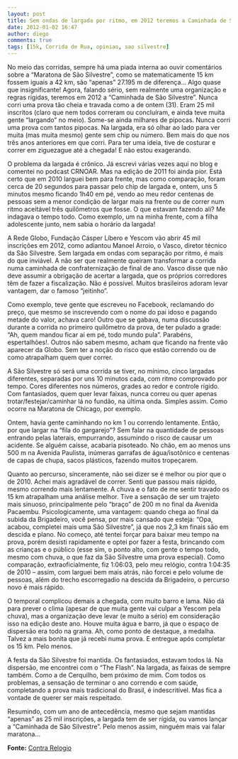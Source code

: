 ```yaml
---
layout: post
title: Sem ondas de largada por ritmo, em 2012 teremos a Caminhada de São Silvestre
date: 2012-01-02 16:47
author: diego
comments: true
tags: [15k, Corrida de Rua, opiniao, sao silvestre]
---
```

No meio das corridas, sempre há uma piada interna ao ouvir comentários sobre a “Maratona de São Silvestre”, como se matematicamente 15 km fossem iguais a 42 km, são “apenas” 27.195 m de diferença… Algo quase que insignificante! Agora, falando sério, sem realmente uma organização e regras rígidas, teremos em 2012 a “Caminhada de São Silvestre”. Nunca corri uma prova tão cheia e travada como a de ontem (31). Eram 25 mil inscritos (claro que nem todos correram ou concluíram, e ainda teve muita gente “largando” no meio). Some-se ainda milhares de pipocas. Nunca corri uma prova com tantos pipocas. Na largada, era só olhar ao lado para ver muita (mas muita mesmo) gente sem chip ou número. Bem mais do que nos três anos anteriores em que corri. Para ter uma ideia, tive de costurar e correr em ziguezague até a chegada! E não estou exagerando.

O problema da largada é crônico. Já escrevi várias vezes aqui no blog e comentei no podcast CRNOAR. Mas na edição de 2011 foi ainda pior. Está certo que em 2010 larguei bem para frente, mas como comparação, foram cerca de 20 segundos para passar pelo chip de largada e, ontem, uns 5 minutos mesmo ficando 1h40 em pé, vendo ao meu redor centenas de pessoas sem a menor condição de largar mais na frente ou de correr num ritmo aceitável três quilômetros que fosse. O que estavam fazendo ali? Me indagava o tempo todo. Como exemplo, um na minha frente, com a filha adolescente junto, nem sabia o horário da largada!

A Rede Globo, Fundação Cásper Líbero e Yescom vão abrir 45 mil inscrições em 2012, como adiantou Manoel Arroio, o Vasco, diretor técnico da São Silvestre. Sem largada em ondas com separação por ritmo, é mais do que inviável. A não ser que realmente queiram transformar a corrida numa caminhada de confraternização de final de ano. Vasco disse que não deve assumir a obrigação de acertar a largada, que os próprios corredores têm de fazer a fiscalização. Não é possível. Muitos brasileiros adoram levar vantagem, dar o famoso “jeitinho”.

Como exemplo, teve gente que escreveu no Facebook, reclamando do preço, que mesmo se inscrevendo com o nome do pai idoso e pagando metade do valor, achava caro! Outro que se gabava, numa discussão durante a corrida no primeiro quilômetro da prova, de ter pulado a grade: “Ah, quem mandou ficar aí em pé, todo mundo pula”. Parabéns, espertalhões!. Outros não sabem mesmo, acham que ficando na frente vão aparecer da Globo. Sem ter a noção do risco que estão correndo ou de como atrapalham quem quer correr.

A São Silvestre só será uma corrida se tiver, no mínimo, cinco largadas diferentes, separadas por uns 10 minutos cada, com ritmo comprovado por tempo. Cores diferentes nos números, grades ao redor e controle rígido. Com fantasiados, quem quer levar faixas, nunca correu ou quer apenas trotar/festejar/caminhar lá no fundão, na última onda. Simples assim. Como ocorre na Maratona de Chicago, por exemplo.

Ontem, havia gente caminhando no km 1 ou correndo lentamente. Então, por que largar na “fila do gargarejo”? Sem falar na quantidade de pessoas entrando pelas laterais, empurrando, assumindo o risco de causar um acidente. Se alguém caísse, acabaria pisoteado. No chão, em ao menos uns 500 m na Avenida Paulista, inúmeras garrafas de água/isotônico e centenas de capas de chupa, sacos plásticos, fazendo muitos tropeçarem.

Quanto ao percurso, sinceramente, não sei dizer se é melhor ou pior que o de 2010. Achei mais agradável de correr. Senti que passou mais rápido, mesmo correndo mais lentamente. A chuva e o fato de me sentir travado os 15 km atrapalham uma análise melhor. Tive a sensação de ser um trajeto mais sinuoso, principalmente pelo “braço” de 200 m no final da Avenida Pacaembu. Psicologicamente, uma vantagem: quando chega ao final da subida da Brigadeiro, você pensa, por mais cansado que esteja: “Opa, acabou, completei mais uma São Silvestre”, já que nos 2,3 km finais são em descida e plano. No começo, até tentei forçar para baixar meu tempo na prova, porém desisti rapidamente e optei por fazer a festa, brincando com as crianças e o público (esse sim, o ponto alto, com gente o tempo todo, mesmo com chuva, o que faz da São Silvestre uma prova especial). Como comparação, extraoficialmente, fiz 1:06:03, pelo meu relógio, contra 1:04:35 de 2010 – assim, com larguei bem mais atrás, não forcei e pelo volume de pessoas, além do trecho escorregadio na descida da Brigadeiro, o percurso novo é mais rápido.

O temporal complicou demais a chegada, com muito barro e lama. Não dá para prever o clima (apesar de que muita gente vai culpar a Yescom pela chuva), mas a organização deve levar (e muito a sério) em consideração isso na edição deste ano. Houve muita água e barro, já que o espaço de dispersão era todo na grama. Ah, como ponto de destaque, a medalha. Talvez a mais bonita que já recebi numa prova. E entregue após completar os 15 km. Pelo menos.

A festa da São Silvestre foi mantida. Os fantasiados, estavam todos lá. Na dispersão, me encontrei com o “The Flash”. Na largada, as faixas de sempre também. Como a de Cerquilho, bem próximo de mim. Com todos os problemas, a sensação de terminar o ano correndo e com saúde, completando a prova mais tradicional do Brasil, é indescritível. Mas fica a vontade de querer ser mais respeitado.

Resumindo, com um ano de antecedência, mesmo que sejam mantidas “apenas” as 25 mil inscrições, a largada tem de ser rígida, ou vamos lançar a “Caminhada de São Silvestre”. Pelo menos assim, ninguém mais vai falar maratona…

**Fonte:** <a href="http://revistacontrarelogio.com.br/blogs/na-corrida/2012/01/01/sem-ondas-e-ritmo-em-2012-teremos-a-caminhada-de-sao-silvestre/" target="_blank">Contra Relogio</a>
